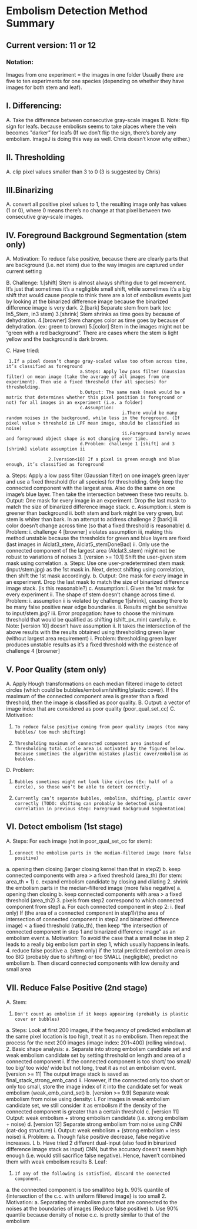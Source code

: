 # Embolism Detection Method Summary
 
## Current version: 11 or 12
 

### Notation:
Images from one experiment = the images in one folder
Usually there are five to ten experiments for one species (depending on whether they have images for both stem and leaf).


## I. Differencing:
A.     Take the difference between consecutive gray-scale images
B.     Note: flip sign for leafs. because embolism seems to take places where the vein becomes "darker” for leafs 
(If we don’t flip the sign, there’s barely any embolism. ImageJ is doing this way as well. Chris doesn’t know why either.)


## II.  Thresholding
A.     clip pixel values smaller than 3 to 0 (3 is suggested by Chris)


## III.Binarizing
A.     convert all positive pixel values to 1, the resulting image only has values (1 or 0),
 where 0 means there’s no change at that pixel between two consecutive gray-scale images.

## IV.  Foreground Background Segmentation (stem only)
A.     Motivation: To reduce false positive, because there are clearly parts that are background (i.e. not stem) due to the way images are captured under current setting

B.     Challenge:
					1.[shift] Stem is almost always shifting due to gel movement. 
      It’s just that sometimes it’s a negligible small shift, while sometimes it’s a big shift that would cause people to think there are a lot of embolism events just by looking at the binarized difference image because the binarized difference image is very dark.
     2.[bark] Separate stem from bark (ex: In5_Stem, in3 stem)
					3.[shrink] Stem shrinks as time goes by because of dehydration.
     4.[browner] Stem changes color as time goes by because of dehydration. (ex: green to brown)
     5.[color] Stem in the images might not be “green with a red background”. There are cases where the stem is light yellow and the background is dark brown.
	
C.     Have tried:

     1.If a pixel doesn’t change gray-scaled value too often across time, it’s classified as foreground
								a.Steps: Apply low pass filter (Gaussian filter) on mean image (take the average of all images from one experiment). Then use a fixed threshold (for all species) for thresholding.
								b.Output: The same mask (mask would be a matrix that determines whether this pixel position is foreground or not) for all images in an experiment (i.e. a folder)
								c.Assumption:
												i.There would be many random noises in the background, while less in the foreground. (If pixel value > threshold in LPF mean image, should be classified as noise)
												ii.Foreground barely moves and foreground object shape is not changing over time.
								d.Problem: challenge 1 [shift] and 3 [shrink] violate assumption ii
								
					2.[version<10] If a pixel is green enough and blue enough, it’s classified as foreground
a.     Steps: Apply a low pass filter (Gaussian filter) on one image’s green layer and use a fixed threshold (for all species) for thresholding. Only keep the connected component with the largest area. Also do the same on one image’s blue layer. Then take the intersection between these two results.
b.     Output: One mask for every image in an experiment. Drop the last mask to match the size of binarized difference image stack.
c.      Assumption:
i.       stem is greener than background
ii.      both stem and bark might be very green, but stem is whiter than bark. In an attempt to address challenge 2 [bark]
iii.    color doesn’t change across time (so that a fixed threshold is reasonable)
d.     Problem:
i.       challenge 4 [browner] violates assumption iii, making this method unstable because the thresholds for green and blue layers are fixed (last images in Alclat3_stem, Alclat5_stemDoneBad)
ii.      Only use the connected component of the largest area (Alclat3_stem) might not be robust to variations of noises
3.     [version >= 10.1] Shift the user-given stem mask using correlation.
a.     Steps: Use one user-predetermined stem mask (input/stem.jpg) as the 1st mask in. Next, detect shifting using correlation, then shift the 1st mask accordingly.
b.     Output: One mask for every image in an experiment. Drop the last mask to match the size of binarized difference image stack. (is this reasonable?)
c.      Assumption:
i.       Given the 1st mask for every experiment
ii.      The shape of stem doesn’t change across time
d.     Problem:
i.       assumption ii is violated by challenge 1[shrink], causing there to be many false positive near edge boundaries.
ii.      Results might be sensitive to input/stem.jpg?
iii.    Error propagation: have to choose the minimum threshold that would be qualified as shifting (shift_px_min) carefully.
e.     Note: [version 10] doesn’t have assumption ii.
It takes the intersection of the above results with the results obtained using thresholding green layer (without largest area requirement)
i.       Problem: thresholding green layer produces unstable results as it’s a fixed threshold with the existence of challenge 4 [browner]
 
 
## V.  Poor Quality (stem only)
A.     Apply Hough transformations on each median filtered image to detect circles (which could be bubbles/embolism/shifting/plastic cover). If the maximum of the connected component area is greater than a fixed threshold, then the image is classified as poor quality.
B.     Output: a vector of image index that are considered as poor quality (poor_qual_set_cc)
C.     Motivation:
1.     To reduce false positive coming from poor quality images (too many bubbles/ too much shifting)
2.     Thresholding maximum of connected component area instead of thresholding total circle area is motivated by the figures below. Because sometimes the algorithm mistakes plastic cover/embolism as bubbles.
D.     Problem:
1.     Bubbles sometimes might not look like circles (Ex: half of a circle), so those won’t be able to detect correctly.
2.     Currently can’t separate bubbles, embolism, shifting, plastic cover correctly (TODO: shifting can probably be detected using correlation in previous step: Foreground Background Segmentation)


## VI.  Detect embolism (1st stage)
A.     Steps:
For each image (not in poor_qual_set_cc for stem):
1.     connect the embolism parts in the median-filtered image (more false positive)
a.     opening then closing (larger closing kernel than that in step2)
b.     keep connected components with area > a fixed threshold (area_th) (for stem: area_th = 1)
c.  	expand embolism candidate by closing and dilating
2.     shrink the embolism parts in the median-filtered image (more false negative)
a.     opening then closing
b.     keep connected components with area > a fixed threshold (area_th2)
3.     pixels from step2 correspond to which connected component from step1
a.     For each connected component in step 2:
i.       (leaf only) If (the area of a connected component in step1)/(the area of intersection of connected component in step2 and binarized difference image) < a fixed threshold (ratio_th), then keep “the intersection of connected component in step 1 and binarized difference image” as an embolism event
a.     Motivation: To avoid the case that a small noise in step 2 leads to a really big embolism part in step 1, which usually happens in leafs.
4.     reduce false positive
a.     (stem only) if the total predicted embolism area is too BIG (probably due to shifting) or too SMALL (negligible), predict no embolism
b.     Then discard connected components with low density and small area


## VII. Reduce False Positive (2nd stage)
A.     Stem:
1.     Don't count as embolism if it keeps appearing (probably is plastic cover or bubbles)
a.     Steps: Look at first 200 images, if the frequency of predicted embolism at the same pixel location is too high, treat it as no embolism. Then repeat the process for the next 200 images (image index: 201~400) (rolling window).
2.     Basic shape analysis:
a.     Separate into strong embolism candidate set and weak embolism candidate set by setting threshold on length and area of a connected component
i.       If the connected component is too short/ too small/ too big/ too wide/ wide but not long, treat it as not an embolism event. [version >= 11] The output image stack is saved as final_stack_strong_emb_cand
ii.      However, if the connected only too short or only too small, store the image index of it into the candidate set for weak embolism (weak_emb_cand_set)
b.     [version >= 9.9] Separate weak embolism from noise using density:
i.       For images in weak embolism candidate set, we still consider it as embolism if the density of the connected component is greater than a certain threshold
c.      [version 11] Output: weak embolism + strong embolism candidate (i.e. strong embolism + noise)
d.     [version 12] Separate strong embolism from noise using CNN (cat-dog structure)
i.       Output: weak embolism + (strong embolism + less noise)
ii.      Problem:
a.     Though false positive decrease, false negative increases. L
b.     Have tried 2 different dual-input (also feed in binarized difference image stack as input) CNN, but the accuracy doesn’t seem high enough (i.e. would still sacrifice false negative). Hence, haven’t combined them with weak embolism results
B.     Leaf:
1.     If any of the following is satisfied, discard the connected component.
a.     the connected component is too small/too big
b.     90% quantile of {intersection of the c.c. with uniform filtered image} is too small
2.     Motivation:
a.     Separating the embolism parts that are connected to the noises at the boundaries of images (Reduce false positive)
b.     Use 90% quantile because density of noise c.c. is pretty similar to that of the embolism
 

